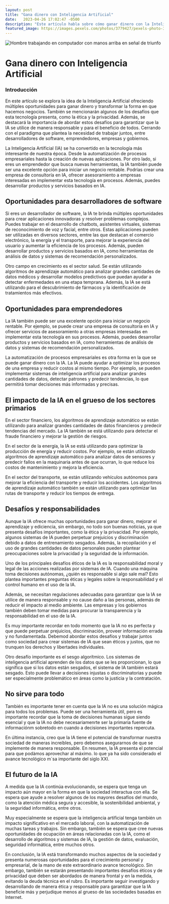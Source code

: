 ```yaml
---
layout: post
title: "Gana dinero con Inteligencia Artificial"
date:   2023-04-26 17:02:47 -0500
description: "Este artículo habla sobre cómo ganar dinero con la Inteligencia Artificial (IA) y presenta varias oportunidades para hacerlo. Se plantean ejemplos de acercamiento: Como desarrollador de software experimentado, como emprendedor que busca nuevas oportunidades, y mediante la automatización de procesos empresariales. También se sugiere estar al día con las últimas tendencias y desarrollos en la IA para aprovechar al máximo las oportunidades que se presenten en el camino."
featured_image: https://images.pexels.com/photos/3779427/pexels-photo-3779427.jpeg?auto=compress&cs=tinysrgb&w=1260&h=750&dpr=1
---
```

![Hombre trabajando en computador con manos arriba en señal de triunfo](https://images.pexels.com/photos/3779427/pexels-photo-3779427.jpeg?auto=compress&cs=tinysrgb&w=1260&h=750&dpr=1)

# Gana dinero con Inteligencia Artificial

### Introducción
En este artículo se explora la idea de la Inteligencia Artificial ofreciendo múltiples oportunidades para ganar dinero y transformar la forma en que hacemos negocios. También se mencionarán algunos de los desafíos que esta tecnología presenta, como la ética y la privacidad. Además, se destacará la importancia de abordar estos desafíos para garantizar que la IA se utilice de manera responsable y para el beneficio de todos. Cerrando con el paradigma que plantea la necesidad de trabajar juntos, entre desarrolladores de software, emprendedores, empresas y gobiernos.

La Inteligencia Artificial (IA) se ha convertido en la tecnología más interesante de nuestra época. Desde la automatización de procesos empresariales hasta la creación de nuevas aplicaciones. Por otro lado, si eres un emprendedor que busca nuevas herramientas, la IA también puede ser una excelente opción para iniciar un negocio rentable. Podrías crear una empresa de consultoría en IA, ofrecer asesoramiento a empresas interesadas en implementar esta tecnología en procesos. Además, puedes desarrollar productos y servicios basados en IA.

## Oportunidades para desarrolladores de software
Si eres un desarrollador de software, la IA te brinda múltiples oportunidades para crear aplicaciones innovadoras y resolver problemas complejos. Puedes trabajar en el desarrollo de chatbots, asistentes virtuales, sistemas de reconocimiento de voz y facial, entre otros. Estas aplicaciones pueden ser utilizadas en diversos sectores, emtre las que destacan el comercio electrónico, la energía y el transporte, para mejorar la experiencia del usuario y aumentar la eficiencia de los procesos. Además, pueden desarrollar productos y servicios basados en IA, como herramientas de análisis de datos y sistemas de recomendación personalizados.

Otro campo en crecimiento es el sector salud. Se están utilizando algoritmos de aprendizaje automático para analizar grandes cantidades de datos médicos y desarrollar modelos predictivos que puedan ayudar a detectar enfermedades en una etapa temprana. Además, la IA se está utilizando para el descubrimiento de fármacos y la identificación de tratamientos más efectivos.

## Oportunidades para emprendedores
La IA también puede ser una excelente opción para iniciar un negocio rentable. Por ejemplo, se puede crear una empresa de consultoría en IA y ofrecer servicios de asesoramiento a otras empresas interesadas en implementar esta tecnología en sus procesos. Además, puedes desarrollar productos y servicios basados en IA, como herramientas de análisis de datos y sistemas de recomendación personalizados.

La automatización de procesos empresariales es otra forma en la que se puede ganar dinero con la IA. La IA puede ayudar a optimizar los procesos de una empresa y reducir costos al mismo tiempo. Por ejemplo, se pueden implementar sistemas de inteligencia artificial para analizar grandes cantidades de datos, detectar patrones y predecir tendencias, lo que permitirá tomar decisiones más informadas y precisas.

## El impacto de la IA en el grueso de los sectores primarios

En el sector financiero, los algoritmos de aprendizaje automático se están utilizando para analizar grandes cantidades de datos financieros y predecir tendencias del mercado. La IA también se está utilizando para detectar el fraude financiero y mejorar la gestión de riesgos.

En el sector de la energía, la IA se está utilizando para optimizar la producción de energía y reducir costos. Por ejemplo, se están utilizando algoritmos de aprendizaje automático para analizar datos de sensores y predecir fallos en la maquinaria antes de que ocurran, lo que reduce los costos de mantenimiento y mejora la eficiencia.

En el sector del transporte, se están utilizando vehículos autónomos para mejorar la eficiencia del transporte y reducir los accidentes. Los algoritmos de aprendizaje automático también se están utilizando para optimizar las rutas de transporte y reducir los tiempos de entrega.

## Desafíos y responsabilidades
Aunque la IA ofrece muchas oportunidades para ganar dinero, mejorar el aprendizaje y ediciencia, sin embargo, no todo son buenas noticias, ya que presenta desafíos importantes, como la ética y la privacidad. Por ejemplo, algunos sistemas de IA pueden perpetuar prejuicios y discriminación debido a datos de entrenamiento sesgados. Además, la recopilación y el uso de grandes cantidades de datos personales pueden plantear preocupaciones sobre la privacidad y la seguridad de la información. 

Uno de los principales desafíos éticos de la IA es la responsabilidad moral y legal de las acciones realizadas por sistemas de IA. Cuando una máquina toma decisiones autónomas, ¿quién es responsable si algo sale mal? Esto plantea importantes preguntas éticas y legales sobre la responsabilidad y el control humano en el uso de la IA.

Además, se necesitan regulaciones adecuadas para garantizar que la IA se utilice de manera responsable y no cause daño a las personas, además de reducir el impacto al medio ambiente. Las empresas y los gobiernos también deben tomar medidas para procurar la transparencia y la responsabilidad en el uso de la IA.

Es muy importante recordar en todo momento que la IA no es perfecta y que puede perpetuar prejuicios, discriminación, proveer información errada y no fundamentada. Debemod abordar estos desafíos y trabajar juntos como sociedad para crear sistemas de IA que sean éticos y justos, que no trunquen los derechos y libertades individuales.

Otro desafío importante es el sesgo algorítmico. Los sistemas de inteligencia artificial aprenden de los datos que se les proporcionan, lo que significa que si los datos están sesgados, el sistema de IA también estará sesgado. Esto puede llevar a decisiones injustas o discriminatorias y puede ser especialmente problemático en áreas como la justicia y la contratación.

## No sirve para todo
También es importante tener en cuenta que la IA no es una solución mágica para todos los problemas. Puede ser una herramienta útil, pero es importante recordar que la toma de decisiones humanas sigue siendo esencial y que la IA no debe necesariamenrte ser la primaria fuente de informaciónm sobretodo en cuando a decisiones importantes repercuta.

En última instancia, creo que la IA tiene el potencial de transformar nuestra sociedad de maneras increíbles, pero debemos asegurarnos de que se implemente de manera responsable. En resumen, la IA presenta el potencial para que podàmos aprovechar al máximo. lo que ya ha sido considerado el avance tecnológico m´sa importante del siglo XXI.

## El futuro de la IA
A medida que la IA continúa evolucionando, se espera que tenga un impacto aún mayor en la forma en que la sociedad interactua con ella. Se espera que ayude a resolver algunos de los mayores desafíos del mundo, como la atención médica segura y accesible, la sostenibilidad ambiental, y la seguridad informática, entre otros.

Muy especialmente se espera que la inteligencia artificial tenga también un impacto significativo en el mercado laboral, con la automatización de muchas tareas y trabajos. Sin embargo, también se espera que cree nuevas oportunidades de ocupación en áreas relacionadas con la IA, como el desarrollo de algoritmos y sistemas de IA, la gestión de datos, evaluación, seguridad informática, entre muchos otros.

En conclusión, la IA está transformando muchos aspectos de la sociedad y presenta numerosas oportunidades para el crecimiento personal y empresarial, de la mano de este extraordinario avance tecnológico. Sin embargo, también se estarán presentando importantes desafíos éticos y de privacidad que deben ser abordados de manera frontal y en la medida, evitando la deuda técnica en el rubro. Es importante seguir investigando y desarrollando de manera ética y responsable para garantizar que la IA beneficie más y perjudique menos al grueso de las sociedades basadas en Internet.
